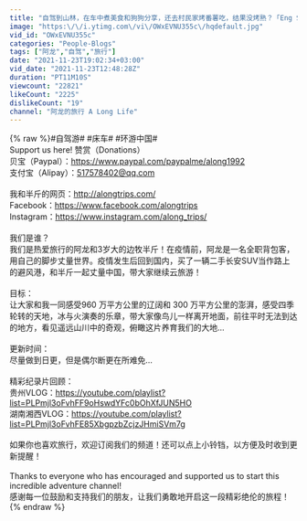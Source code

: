 ```yaml
---
title: "自驾到山林，在车中煮美食和狗狗分享，还去村民家烤番薯吃，结果没烤熟？「Eng Sub」"
image: "https:\/\/i.ytimg.com\/vi\/OWxEVNU355c\/hqdefault.jpg"
vid_id: "OWxEVNU355c"
categories: "People-Blogs"
tags: ["阿龙","自驾","旅行"]
date: "2021-11-23T19:02:34+03:00"
vid_date: "2021-11-23T12:48:28Z"
duration: "PT11M10S"
viewcount: "22821"
likeCount: "2225"
dislikeCount: "19"
channel: "阿龙的旅行 A Long Life"
---
```

{% raw %}#自驾游# #床车# #环游中国#<br />Support us here! 赞赏（Donations）<br />贝宝（Paypal）：<a rel="nofollow" target="blank" href="https://www.paypal.com/paypalme/along1992">https://www.paypal.com/paypalme/along1992</a><br />支付宝（Alipay）：517578402@qq.com<br /><br />我和半斤的网页：<a rel="nofollow" target="blank" href="http://alongtrips.com/">http://alongtrips.com/</a><br />Facebook：<a rel="nofollow" target="blank" href="https://www.facebook.com/alongtrips">https://www.facebook.com/alongtrips</a><br />Instagram：<a rel="nofollow" target="blank" href="https://www.instagram.com/along_trips/">https://www.instagram.com/along_trips/</a><br /><br />我们是谁？<br />我们是热爱旅行的阿龙和3岁大的边牧半斤！在疫情前，阿龙是一名全职背包客，用自己的脚步丈量世界。疫情发生后回到国内，买了一辆二手长安SUV当作路上的避风港，和半斤一起丈量中国，带大家继续云旅游！<br /><br />目标：<br />让大家和我一同感受960 万平方公里的辽阔和 300 万平方公里的澎湃，感受四季轮转的天地，冰与火演奏的乐章，带大家像鸟儿一样离开地面，前往平时无法到达的地方，看见遥远山川中的奇观，俯瞰这片养育我们的大地…<br /><br />更新时间：<br />尽量做到日更，但是偶尔断更在所难免…<br /><br />精彩纪录片回顾：<br />贵州VLOG：<a rel="nofollow" target="blank" href="https://youtube.com/playlist?list=PLPmjl3oFvhFF9oHswdYFc0bOhXfJUN5HO">https://youtube.com/playlist?list=PLPmjl3oFvhFF9oHswdYFc0bOhXfJUN5HO</a><br />湖南湘西VLOG：<a rel="nofollow" target="blank" href="https://youtube.com/playlist?list=PLPmjl3oFvhFE85XbgpzbZcjzJHmiSVm7g">https://youtube.com/playlist?list=PLPmjl3oFvhFE85XbgpzbZcjzJHmiSVm7g</a><br /><br />如果你也喜欢旅行，欢迎订阅我们的频道！还可以点上小铃铛，以方便及时收到更新提醒！<br /><br />Thanks to everyone who has encouraged and supported us to start this incredible adventure channel! <br />感谢每一位鼓励和支持我们的朋友，让我们勇敢地开启这一段精彩绝伦的旅程！{% endraw %}
